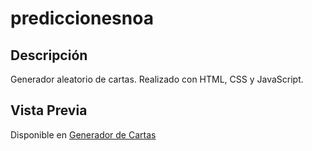 # prediccionesnoa

## Descripción
Generador aleatorio de cartas. Realizado con HTML, CSS y JavaScript.

## Vista Previa

Disponible en [Generador de Cartas](https://inakiprosumia.github.io/prediccionesnoa/generador-cartas) 
